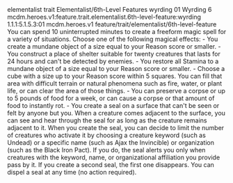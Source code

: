 <ability>
  <metadata>
    <class>elementalist</class>
    <feature_type>trait</feature_type>
    <file_dpath>Elementalist/6th-Level Features</file_dpath>
    <item_id>wyrding</item_id>
    <item_index>01</item_index>
    <item_name>Wyrding</item_name>
    <level>6</level>
    <scc>mcdm.heroes.v1:feature.trait.elementalist.6th-level-feature:wyrding</scc>
    <scdc>1.1.1:5.1.5.3:01</scdc>
    <source>mcdm.heroes.v1</source>
    <type>feature/trait/elementalist/6th-level-feature</type>
  </metadata>
  <effects>
    <effect type="mundane">You can spend 10 uninterrupted minutes to create a freeform magic spell for a variety of situations. Choose one of the following magical effects:
- You create a mundane object of a size equal to your Reason score or smaller.
- You construct a place of shelter suitable for twenty creatures that lasts for 24 hours and can&apos;t be detected by enemies.
- You restore all Stamina to a mundane object of a size equal to your Reason score or smaller.
- Choose a cube with a size up to your Reason score within 5 squares. You can fill that area with difficult terrain or natural phenomena such as fire, water, or plant life, or can clear the area of those things.
- You can preserve a corpse or up to 5 pounds of food for a week, or can cause a corpse or that amount of food to instantly rot.
- You create a seal on a surface that can&apos;t be seen or felt by anyone but you. When a creature comes adjacent to the surface, you can see and hear through the seal for as long as the creature remains adjacent to it. When you create the seal, you can decide to limit the number of creatures who activate it by choosing a creature keyword (such as Undead) or a specific name (such as Ajax the Invincible) or organization (such as the Black Iron Pact). If you do, the seal alerts you only when creatures with the keyword, name, or organizational affiliation you provide pass by it. If you create a second seal, the first one disappears. You can dispel a seal at any time (no action required).</effect>
  </effects>
</ability>
